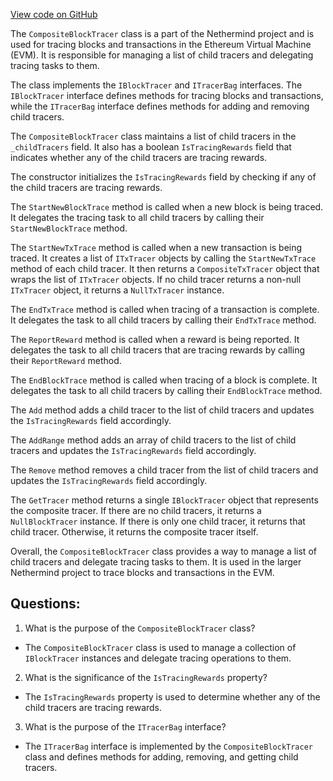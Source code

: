 [View code on GitHub](https://github.com/NethermindEth/nethermind/src/Nethermind/Nethermind.Evm/Tracing/CompositeBlockTracer.cs)

The `CompositeBlockTracer` class is a part of the Nethermind project and is used for tracing blocks and transactions in the Ethereum Virtual Machine (EVM). It is responsible for managing a list of child tracers and delegating tracing tasks to them. 

The class implements the `IBlockTracer` and `ITracerBag` interfaces. The `IBlockTracer` interface defines methods for tracing blocks and transactions, while the `ITracerBag` interface defines methods for adding and removing child tracers. 

The `CompositeBlockTracer` class maintains a list of child tracers in the `_childTracers` field. It also has a boolean `IsTracingRewards` field that indicates whether any of the child tracers are tracing rewards. 

The constructor initializes the `IsTracingRewards` field by checking if any of the child tracers are tracing rewards. 

The `StartNewBlockTrace` method is called when a new block is being traced. It delegates the tracing task to all child tracers by calling their `StartNewBlockTrace` method. 

The `StartNewTxTrace` method is called when a new transaction is being traced. It creates a list of `ITxTracer` objects by calling the `StartNewTxTrace` method of each child tracer. It then returns a `CompositeTxTracer` object that wraps the list of `ITxTracer` objects. If no child tracer returns a non-null `ITxTracer` object, it returns a `NullTxTracer` instance. 

The `EndTxTrace` method is called when tracing of a transaction is complete. It delegates the task to all child tracers by calling their `EndTxTrace` method. 

The `ReportReward` method is called when a reward is being reported. It delegates the task to all child tracers that are tracing rewards by calling their `ReportReward` method. 

The `EndBlockTrace` method is called when tracing of a block is complete. It delegates the task to all child tracers by calling their `EndBlockTrace` method. 

The `Add` method adds a child tracer to the list of child tracers and updates the `IsTracingRewards` field accordingly. 

The `AddRange` method adds an array of child tracers to the list of child tracers and updates the `IsTracingRewards` field accordingly. 

The `Remove` method removes a child tracer from the list of child tracers and updates the `IsTracingRewards` field accordingly. 

The `GetTracer` method returns a single `IBlockTracer` object that represents the composite tracer. If there are no child tracers, it returns a `NullBlockTracer` instance. If there is only one child tracer, it returns that child tracer. Otherwise, it returns the composite tracer itself. 

Overall, the `CompositeBlockTracer` class provides a way to manage a list of child tracers and delegate tracing tasks to them. It is used in the larger Nethermind project to trace blocks and transactions in the EVM.
## Questions: 
 1. What is the purpose of the `CompositeBlockTracer` class?
- The `CompositeBlockTracer` class is used to manage a collection of `IBlockTracer` instances and delegate tracing operations to them.

2. What is the significance of the `IsTracingRewards` property?
- The `IsTracingRewards` property is used to determine whether any of the child tracers are tracing rewards.

3. What is the purpose of the `ITracerBag` interface?
- The `ITracerBag` interface is implemented by the `CompositeBlockTracer` class and defines methods for adding, removing, and getting child tracers.